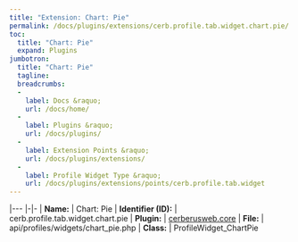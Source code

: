 ```yaml
---
title: "Extension: Chart: Pie"
permalink: /docs/plugins/extensions/cerb.profile.tab.widget.chart.pie/
toc:
  title: "Chart: Pie"
  expand: Plugins
jumbotron:
  title: "Chart: Pie"
  tagline: 
  breadcrumbs:
  -
    label: Docs &raquo;
    url: /docs/home/
  -
    label: Plugins &raquo;
    url: /docs/plugins/
  -
    label: Extension Points &raquo;
    url: /docs/plugins/extensions/
  -
    label: Profile Widget Type &raquo;
    url: /docs/plugins/extensions/points/cerb.profile.tab.widget
---
```


|---
|-|-
| **Name:** | Chart: Pie
| **Identifier (ID):** | cerb.profile.tab.widget.chart.pie
| **Plugin:** | [cerberusweb.core](/docs/plugins/cerberusweb.core/)
| **File:** | api/profiles/widgets/chart_pie.php
| **Class:** | ProfileWidget_ChartPie

